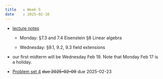 ```yaml
---
title   : Week 5
date    : 2025-02-10
---
```


- [lecture notes](/course-content/lecture-notes.pdf)  
  
  - Monday: §7.3 and 7.4 Eisenstein  §8 Linear algebra
  
  - Wednesday: §9.1, 9.2, 9.3 field extensions
  
- our first midterm will be Wednesday Feb 19. Note that Monday Feb 17 is a holiday.

- [Problem set 4](/course-assignments/PS4--extensions.pdf) ~~due 2025-02-09~~ due 2025-02-23




